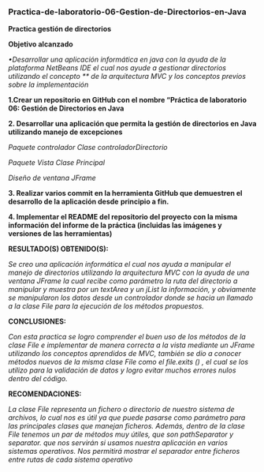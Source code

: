 ### Practica-de-laboratorio-06-Gestion-de-Directorios-en-Java

**Practica gestión de directorios**

**Objetivo alcanzado**

*•Desarrollar una aplicación informática en java con la ayuda de la plataforma NetBeans IDE el cual nos ayude a gestionar directorios utilizando el concepto ** 
de la arquitectura MVC y los conceptos previos sobre la implementación*

**1.Crear un repositorio en GitHub con el nombre “Práctica de laboratorio 06: Gestión de Directorios en Java** 


**2. Desarrollar una aplicación que permita la gestión de directorios en Java utilizando manejo de excepciones**

*Paquete controlador*
*Clase controladorDirectorio*

*Paquete Vista*
*Clase Principal*

*Diseño de ventana JFrame*



**3. Realizar varios commit en la herramienta GitHub que demuestren el desarrollo de la aplicación desde**
**principio a fin.**

**4. Implementar el README del repositorio del proyecto con la misma información del informe de la práctica (incluidas las imágenes y versiones de las herramientas)**

**RESULTADO(S) OBTENIDO(S):**

*Se creo una aplicación informática el cual nos ayuda a manipular el manejo de directorios utilizando la arquitectura MVC con la ayuda de una ventana JFrame la cual recibe como parámetro la ruta del directorio a manipular y muestra por un textArea y un jList la información, y obviamente se manipularon los datos desde un controlador donde se hacia un llamado a la clase File para la ejecución de los métodos propuestos.*

**CONCLUSIONES:**

*Con esta practica se logro comprender el buen uso de los métodos de la clase File e implementar de manera correcta a la vista mediante un JFrame utilizando los conceptos aprendidos de MVC, también se dio a conocer métodos nuevos de la misma clase File como el file.exits () , el cual se los utilizo para la validación de datos y logro evitar muchos errores nulos dentro del código.*

**RECOMENDACIONES:**

*La clase File representa un fichero o directorio de nuestro sistema de archivos, lo cual nos es útil ya que puede pasarse como parámetro para las principales clases que manejan ficheros. Además, dentro de la clase File tenemos un par de métodos muy útiles, que son pathSeparator y separator. que nos servirán si usamos nuestra aplicación en varios sistemas operativos. Nos permitirá mostrar el separador entre ficheros entre rutas de cada sistema operativo*

